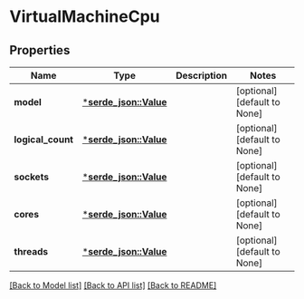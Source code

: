 # VirtualMachineCpu

## Properties
Name | Type | Description | Notes
------------ | ------------- | ------------- | -------------
**model** | [***serde_json::Value**](.md) |  | [optional] [default to None]
**logical_count** | [***serde_json::Value**](.md) |  | [optional] [default to None]
**sockets** | [***serde_json::Value**](.md) |  | [optional] [default to None]
**cores** | [***serde_json::Value**](.md) |  | [optional] [default to None]
**threads** | [***serde_json::Value**](.md) |  | [optional] [default to None]

[[Back to Model list]](../README.md#documentation-for-models) [[Back to API list]](../README.md#documentation-for-api-endpoints) [[Back to README]](../README.md)


